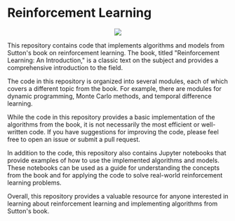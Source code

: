 # Reinforcement Learning

<p align="center"> <img src="https://encrypted-tbn0.gstatic.com/images?q=tbn:ANd9GcTILKI4OYTqNsC6rhZy_RJD0XQlt2WYB3alE3MCD00Vv9X99yiNXKfYFE0Ej8CYxfNwS6g&usqp=CAU">
</p>

This repository contains code that implements algorithms and models from Sutton's book on reinforcement learning. The book, titled "Reinforcement Learning: An Introduction," is a classic text on the subject and provides a comprehensive introduction to the field.

The code in this repository is organized into several modules, each of which covers a different topic from the book. For example, there are modules for dynamic programming, Monte Carlo methods, and temporal difference learning.

While the code in this repository provides a basic implementation of the algorithms from the book, it is not necessarily the most efficient or well-written code. If you have suggestions for improving the code, please feel free to open an issue or submit a pull request.

In addition to the code, this repository also contains Jupyter notebooks that provide examples of how to use the implemented algorithms and models. These notebooks can be used as a guide for understanding the concepts from the book and for applying the code to solve real-world reinforcement learning problems.

Overall, this repository provides a valuable resource for anyone interested in learning about reinforcement learning and implementing algorithms from Sutton's book.
